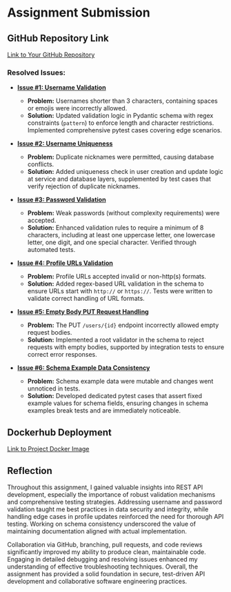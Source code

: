 # Assignment Submission

## GitHub Repository Link
[Link to Your GitHub Repository](https://github.com/rajeevalahari/is601homework10-spring2025)

### Resolved Issues:

- **[Issue #1: Username Validation](https://github.com/rajeevalahari/is601homework10-spring2025/tree/1-username-validationreject-invalid-nicknames)**
  - **Problem:** Usernames shorter than 3 characters, containing spaces or emojis were incorrectly allowed.
  - **Solution:** Updated validation logic in Pydantic schema with regex constraints (`pattern`) to enforce length and character restrictions. Implemented comprehensive pytest cases covering edge scenarios.

- **[Issue #2: Username Uniqueness](https://github.com/rajeevalahari/is601homework10-spring2025/tree/3-ensure-nickname-uniqueness-at-the-db-and-service-layer)**
  - **Problem:** Duplicate nicknames were permitted, causing database conflicts.
  - **Solution:** Added uniqueness check in user creation and update logic at service and database layers, supplemented by test cases that verify rejection of duplicate nicknames.

- **[Issue #3: Password Validation](https://github.com/rajeevalahari/is601homework10-spring2025/tree/5-issue3-password-validation)**
  - **Problem:** Weak passwords (without complexity requirements) were accepted.
  - **Solution:** Enhanced validation rules to require a minimum of 8 characters, including at least one uppercase letter, one lowercase letter, one digit, and one special character. Verified through automated tests.

- **[Issue #4: Profile URLs Validation](hhttps://github.com/rajeevalahari/is601homework10-spring2025/tree/7-profile-urls-validation)**
  - **Problem:** Profile URLs accepted invalid or non-http(s) formats.
  - **Solution:** Added regex-based URL validation in the schema to ensure URLs start with `http://` or `https://`. Tests were written to validate correct handling of URL formats.

- **[Issue #5: Empty Body PUT Request Handling](https://github.com/rajeevalahari/is601homework10-spring2025/tree/9-profile-update-must-fail-if-body-empty)**
  - **Problem:** The PUT `/users/{id}` endpoint incorrectly allowed empty request bodies.
  - **Solution:** Implemented a root validator in the schema to reject requests with empty bodies, supported by integration tests to ensure correct error responses.

- **[Issue #6: Schema Example Data Consistency](https://github.com/rajeevalahari/is601homework10-spring2025/tree/11-fixed-example-values)**
  - **Problem:** Schema example data were mutable and changes went unnoticed in tests.
  - **Solution:** Developed dedicated pytest cases that assert fixed example values for schema fields, ensuring changes in schema examples break tests and are immediately noticeable.

## Dockerhub Deployment
[Link to Project Docker Image](https://hub.docker.com/r/rajeevalahari/event_manager)

## Reflection
Throughout this assignment, I gained valuable insights into REST API development, especially the importance of robust validation mechanisms and comprehensive testing strategies. Addressing username and password validation taught me best practices in data security and integrity, while handling edge cases in profile updates reinforced the need for thorough API testing. Working on schema consistency underscored the value of maintaining documentation aligned with actual implementation.

Collaboration via GitHub, branching, pull requests, and code reviews significantly improved my ability to produce clean, maintainable code. Engaging in detailed debugging and resolving issues enhanced my understanding of effective troubleshooting techniques. Overall, the assignment has provided a solid foundation in secure, test-driven API development and collaborative software engineering practices.

